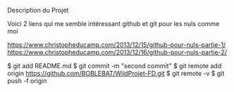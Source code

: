 Description du Projet

Voici 2 liens qui me semble intéressant
github et git pour les nuls comme moi

https://www.christopheducamp.com/2013/12/15/github-pour-nuls-partie-1/
https://www.christopheducamp.com/2013/12/16/github-pour-nuls-partie-2/

$ git add README.md
$ git commit -m "second commit"
$ git remote add origin https://github.com/BOBLEBAT/WildProjet-FD.git
$ git remote -v
$ git push -f origin

